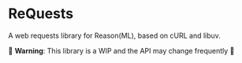 # ReQuests
A web requests library for Reason(ML), based on cURL and libuv.

🚧 **Warning**: This library is a WIP and the API may change frequently 🚧
